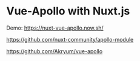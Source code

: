 # Vue-Apollo with Nuxt.js

Demo: https://nuxt-vue-apollo.now.sh/

https://github.com/nuxt-community/apollo-module

https://github.com/Akryum/vue-apollo
